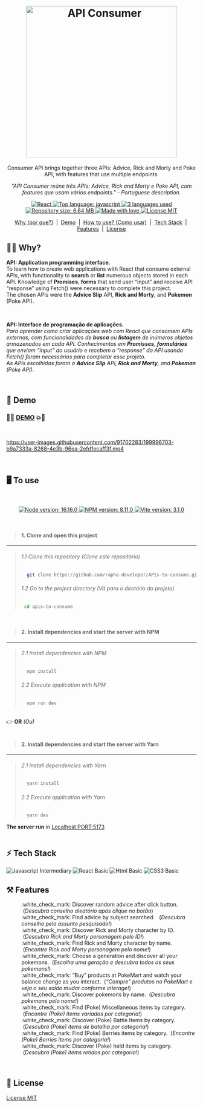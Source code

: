<h1 align="center">
  <br>
  <img src="https://user-images.githubusercontent.com/91702283/199725215-ee925afe-cb0e-419b-ac02-e38fb59729a5.png" alt="API Consumer" height="400" width="400">
  <br>
</h1>
<p align="center">Consumer API brings together three APIs: Advice, Rick and Morty and Poke API, with features that use multiple endpoints.</p>

<p align="center"><i>"API Consumer reúne três APIs: Advice, Rick and Morty e Poke API, com features que usam vários endpoints." - Portuguese description.</i></p>

<p align="center"> 
    <a href="#">
        <img src="https://img.shields.io/badge/React-AC92EC?style=flat&logo=react&logoColor=61DAFB" alt="React">
    </a>
    <a href="#">
        <img src="https://img.shields.io/github/languages/top/rapha-developer/apis-to-consume?color=5D9CEC" alt="Top language: javascript">
    </a>
    <a href="#">
        <img src="https://img.shields.io/github/languages/count/rapha-developer/apis-to-consume?color=FC6E51" alt="3 languages used">
    </a>
    <a href=#">
        <img src="https://img.shields.io/github/repo-size/rapha-developer/apis-to-consume?color=FFA400" alt="Repository size: 6.64 MB" >
    </a>
    <a href="#">
        <img src="https://img.shields.io/badge/Made%20with-%E2%9D%A4%EF%B8%8F-EC87C0.svg" alt="Made with love" />
    </a>
    <a href="#">
        <img src="https://img.shields.io/badge/license-MIT-1abc9c.svg" alt="License MIT" />
    </a>  
</p>
<p align="center">
    <a href="#student-why">Why (por que?)</a> &nbsp;|&nbsp;
    <a href="#rocket-demo">Demo</a> &nbsp;|&nbsp;
    <a href="#desktop_computer-to-use">How to use? (Como usar)</a> &nbsp;|&nbsp;
    <a href="#zap-tech-stack">Tech Stack</a> &nbsp;|&nbsp;
    <a href="#hammer_and_pick-features">Features</a> &nbsp;|&nbsp;  
    <a href="#pencil-license">License</a> 
</p>

## :student: **Why?**
<p align="left"><b>API: Application programming interface.</b><br />To learn how to create web applications with React that consume external APIs, with functionality to <b>search</b> or <b>list</b> numerous objects stored in each API. Knowledge of <b>Promises</b>, <b>forms</b> that send user “input” and receive API “response” using Fetch() were necessary to complete this project.<br />The chosen APIs were the <b>Advice Slip</b> API, <b>Rick and Morty</b>, and <b>Pokemon</b> (Poke API).</p><br />
<p align="left"><b>API: Interface de programação de aplicações.</b><br /><i>Para aprender como criar aplicações web com React que consomem APIs externas, com funcionalidades de <b>busca</b> ou <b>listagem</b> de inúmeros objetos armazenados em cada API. Conhecimentos em <b>Promisses</b>, <b>formulários</b> que enviam “input” do usuário e recebem o “response” da API usando Fetch() foram necessários para completar esse projeto.<br />As APIs escolhidas foram a <b>Advice Slip</b> API, <b>Rick and Morty</b>, and <b>Pokemon</b> (Poke API).</i></p>
<br />

## :rocket: **Demo**

### :fist_right::boom:	<a target="_blank" href="https://apis-fun-to-consume.netlify.app/">DEMO</a>  :boom::fist_left:
<br />
                                                                                              
https://user-images.githubusercontent.com/91702283/199996703-b9a7333a-8268-4e3b-96ea-2efd1ecaff3f.mp4
                                                                                              
<br />

## :desktop_computer: **To use**

<br />
<p align="center"> 
  <a href="#">
      <img src="https://img.shields.io/badge/NODE%20%3E=-16.16.0-663399?style=flat-square&logo=node.js" alt="Node version: 16.16.0">
  </a>
  <a href="#">
      <img src="https://img.shields.io/badge/NPM%20%3E=-8.11.0-cf486a?style=flat-square&logo=npm" alt="NPM version: 8.11.0">
  </a>      
  <a href="#">
      <img src="https://img.shields.io/badge/VITE%20-3.1.0-5D9CEC?style=flat-square&logo=vite" alt="Vite version: 3.1.0">
  </a>     
</p>
<br />

> #### 1. Clone and open this project
                                                                                                      
***
> ###### 1.1 Clone this repository (Clone este repositório) 
>```bash
>   git clone https://github.com/rapha-developer/APIs-to-consume.git
> ```
> ###### 1.2 Go to the project directory (Vá para o diretório do projeto) 
>```bash
>  cd apis-to-consume
> ```

<br />

> #### 2. Install dependencies and start the server with NPM
***
> ######  2.1 Install dependencies with NPM
> ```bash
>   npm install 
> ```
>
> ###### 2.2 Execute application with NPM
> ```bash
>   npm run dev
> ```

<br/>:point_right: **OR** <i>(Ou)</i><br/><br/> 

> #### 2. Install dependencies and start the server with Yarn
***
> ######  2.1 Install dependencies with Yarn
> ```bash
>   yarn install
> ```
> ###### 2.2 Execute application with Yarn
> ```bash
>   yarn dev
> ```

**The server run** in  <a href="http://127.0.0.1:5173/" target="_blank">Localhost PORT:5173</a><br /><br />

## :zap: **Tech Stack**
                                                                   
<img src="https://shields.io/badge/Javascript-intermediary-48CFAD?logo=javascript&style=for-the-badge" alt="Javascript Intermediary" />
<img src="https://shields.io/badge/React-basic-AC92EC?logo=react&style=for-the-badge" alt="React Basic" />
<img src="https://shields.io/badge/Html-basic-FC6E51?logo=html5&style=for-the-badge" alt="Html Basic" />
<img src="https://shields.io/badge/Css-basic-5D9CEC?logo=css3&style=for-the-badge" alt="CSS3 Basic" />
<br />

## :hammer_and_pick: **Features**

<dl>
  <dd>:white_check_mark: Discover random advice after click button. &nbsp;(<i>Descubra conselho aleatório após clique no botão</i>)</dd>
  <dd>:white_check_mark: Find advice by subject searched. &nbsp;&nbsp;(<i>Descubra conselho pelo assunto pesquisado!</i>)</dd>
  <dd>:white_check_mark: Discover Rick and Morty character by ID. &nbsp;(<i>Descubra Rick and Morty personagem pelo ID!</i>)</dd>
  <dd>:white_check_mark: Find Rick and Morty character by name. &nbsp;(<i>Encontre Rick and Morty personagem pelo nome!</i>)</dd>
  <dd>:white_check_mark: Choose a generation and discover all your pokemons. &nbsp;(<i>Escolha uma geração e descubra todos os seus pokemons!</i>)</dd>
  <dd>:white_check_mark: “Buy” products at PokeMart and watch your balance change as you interact. &nbsp;(<i>“Compre” produtos no PokeMart e veja o seu saldo mudar conforme interage!</i>)</dd>
  <dd>:white_check_mark: Discover pokemons by name. &nbsp;(<i>Descubra pokemons pelo nome!</i>)</dd>
  <dd>:white_check_mark: Find (Poke) Miscellaneous items by category. &nbsp;(<i>Encontre (Poke) items variados por categoria!</i>)</dd>
  <dd>:white_check_mark: Discover (Poke) Battle Items by category. &nbsp;(<i>Descubra (Poke) items de batalha por categoria!</i>)</dd>
  <dd>:white_check_mark: Find (Poke) Berries items by category. &nbsp;(<i>Encontre (Poke) Berries items por categoria!</i>)</dd>
  <dd>:white_check_mark: Discover (Poke) held items by category. &nbsp;(<i>Descubra (Poke) items retidos por categoria!</i>)</dd>
</dl>
<br />

## :pencil: **License**

[License MIT](https://choosealicense.com/licenses/mit/)